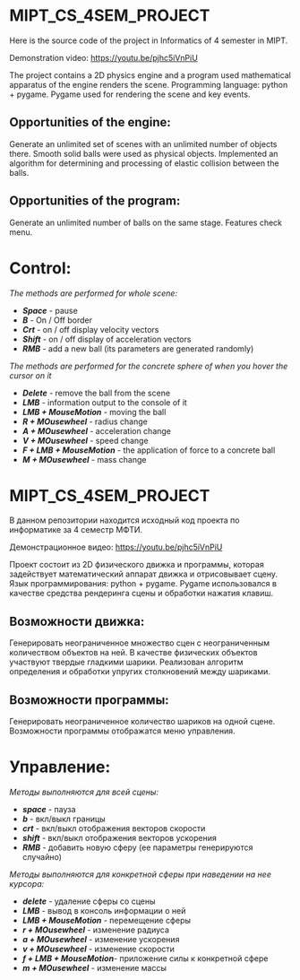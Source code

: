 # MIPT_CS_4SEM_PROJECT

Here is the source code of the project in Informatics of 4 semester in MIPT.

Demonstration video: https://youtu.be/pjhc5iVnPiU

The project contains a 2D physics engine and a program used mathematical apparatus of the engine renders the scene.
Programming language: python + pygame.
Pygame used for rendering the scene and key events.


## Opportunities of the engine:
Generate an unlimited set of scenes with an unlimited number of objects there.
Smooth solid balls were used as physical objects.
Implemented an algorithm for determining and processing of elastic collision between the balls.

## Opportunities of the program:
Generate an unlimited number of balls on the same stage. Features check menu.

# Control:
_The methods are performed for whole scene:_
+ ***Space*** - pause
+ ***B*** - On / Off border
+ ***Crt*** - on / off display velocity vectors
+ ***Shift*** - on / off display of acceleration vectors
+ ***RMB*** - add a new ball (its parameters are generated randomly)

_The methods are performed for the concrete sphere of when you hover the cursor on it_
+ ***Delete*** - remove the ball from the scene
+ ***LMB*** - information output to the console of it
+ ***LMB + MouseMotion*** - moving the ball
+ ***R + MOusewheel*** - radius change 
+ ***A + MOusewheel*** - acceleration change
+ ***V + MOusewheel*** - speed change
+ ***F + LMB + MouseMotion*** - the application of force to a concrete ball
+ ***M + MOusewheel*** - mass change


# MIPT_CS_4SEM_PROJECT

В данном репозитории находится исходный код проекта по информатике за 4 семестр МФТИ.

Демонстрационное видео: https://youtu.be/pjhc5iVnPiU

Проект состоит из 2D физического движка и программы, которая задействует математический аппарат движка и отрисовывает сцену.
Язык программирования: python + pygame.
Pygame использовался в качеcтве средства рендеринга сцены и обработки нажатия клавиш.


## Возможности движка:
Генерировать неограниченное множество сцен с неограниченным количеством объектов на ней.
В качестве физических объектов участвуют твердые гладкими  шарики.
Реализован алгоритм определения и обработки упругих столкновений между шариками.

## Возможности программы:
Генерировать неограниченное количество шариков на одной сцене. Возможности программы отображатся меню управления.

# Управление:
_Методы выполняются для всей сцены:_
+ ***space*** - пауза
+ ***b*** - вкл/выкл границы
+ ***crt*** - вкл/выкл отображения векторов скорости
+ ***shift*** - вкл/выкл отображения векторов ускорения
+ ***RMB*** - добавить новую сферу (ее параметры генерируются случайно)

_Методы выполняются для конкретной сферы при наведении на нее курсора:_
+ ***delete*** - удаление сферы со сцены
+ ***LMB*** - вывод в консоль информации о ней
+ ***LMB + MouseMotion*** - перемещение сферы
+ ***r + MOusewheel*** - изменение радиуса
+ ***a + MOusewheel*** - изменение ускорения
+ ***v + MOusewheel*** - изменение скорости
+ ***f + LMB + MouseMotion***- приложение силы к конкретной сфере
+ ***m + MOusewheel*** - изменение массы
